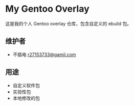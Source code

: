 # My Gentoo Overlay

这是我的个人 Gentoo overlay 仓库，包含自定义的 ebuild 包。

## 维护者
- 不插电 <r27153733@gamil.com>

## 用途
- 自定义软件包
- 实验性包
- 本地修改的包
